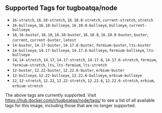 ## Supported Tags for tugboatqa/node

* `16-stretch`, `16.10-stretch`, `16.10.0-stretch`, `current-stretch`, `stretch`
* `16-bullseye`, `16.10-bullseye`, `16.10.0-bullseye`, `bullseye`, `current-bullseye`
* `16`, `16-buster`, `16.10`, `16.10-buster`, `16.10.0`, `16.10.0-buster`, `buster`, `current`, `current-buster`, `latest`
* `14-buster`, `14.17-buster`, `14.17.6-buster`, `fermium-buster`, `lts-buster`
* `14-bullseye`, `14.17-bullseye`, `14.17.6-bullseye`, `fermium-bullseye`, `lts-bullseye`
* `14`, `14-stretch`, `14.17`, `14.17-stretch`, `14.17.6`, `14.17.6-stretch`, `fermium`, `fermium-stretch`, `lts`, `lts-fermium`, `lts-stretch`
* `12-buster`, `12.22-buster`, `12.22.6-buster`, `erbium-buster`
* `12-bullseye`, `12.22-bullseye`, `12.22.6-bullseye`, `erbium-bullseye`
* `12`, `12-stretch`, `12.22`, `12.22-stretch`, `12.22.6`, `12.22.6-stretch`, `erbium`, `erbium-stretch`

The above tags are currently supported. Visit https://hub.docker.com/r/tugboatqa/node/tags/ to see a list of all available tags for this image, including those that are no longer supported.
